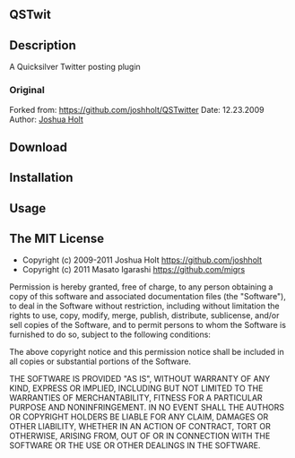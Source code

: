 QSTwit
------

## Description
A Quicksilver Twitter posting plugin

### Original
  Forked from: <https://github.com/joshholt/QSTwitter>
  Date: 12.23.2009
  Author: [Joshua Holt](https://github.com/joshholt)

## Download

## Installation

## Usage

## The MIT License

- Copyright (c) 2009-2011 Joshua Holt <https://github.com/joshholt>
- Copyright (c) 2011 Masato Igarashi <https://github.com/migrs>

Permission is hereby granted, free of charge, to any person obtaining a copy
of this software and associated documentation files (the "Software"), to deal
in the Software without restriction, including without limitation the rights
to use, copy, modify, merge, publish, distribute, sublicense, and/or sell
copies of the Software, and to permit persons to whom the Software is
furnished to do so, subject to the following conditions:

The above copyright notice and this permission notice shall be included in
all copies or substantial portions of the Software.

THE SOFTWARE IS PROVIDED "AS IS", WITHOUT WARRANTY OF ANY KIND, EXPRESS OR
IMPLIED, INCLUDING BUT NOT LIMITED TO THE WARRANTIES OF MERCHANTABILITY,
FITNESS FOR A PARTICULAR PURPOSE AND NONINFRINGEMENT. IN NO EVENT SHALL THE
AUTHORS OR COPYRIGHT HOLDERS BE LIABLE FOR ANY CLAIM, DAMAGES OR OTHER
LIABILITY, WHETHER IN AN ACTION OF CONTRACT, TORT OR OTHERWISE, ARISING FROM,
OUT OF OR IN CONNECTION WITH THE SOFTWARE OR THE USE OR OTHER DEALINGS IN
THE SOFTWARE.
